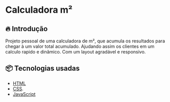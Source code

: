 # Calculadora m²

## 🔥 Introdução
Projeto pessoal de uma calculadora de m², que acumula os resultados para chegar à um valor total acumulado. Ajudando assim os clientes em um calculo rapido e dinâmico. 
Com um layout agradável e responsivo. 

## 📦 Tecnologias usadas
* [HTML](https://developer.mozilla.org/pt-BR/docs/Web/HTML)
* [CSS](https://developer.mozilla.org/pt-BR/docs/Web/CSS).
* [JavaScript](https://developer.mozilla.org/pt-BR/docs/Web/JavaScript)
